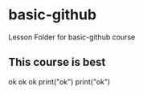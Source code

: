 # basic-github
Lesson Folder for  basic-github course
## This course is best
ok
ok
ok
print("ok")
print("ok")
